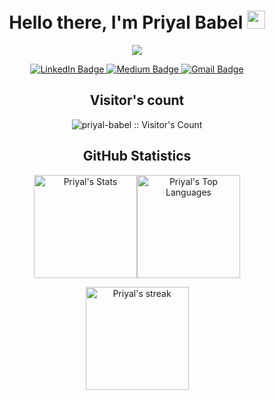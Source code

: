<h1 align="center">Hello there, I'm Priyal Babel <img src="https://github.com/TheDudeThatCode/TheDudeThatCode/blob/master/Assets/Hi.gif" width="29px" height="29px"></h1>

<p align="center">
<img src="https://c.tenor.com/AlUkiGkR2j8AAAAM/new-game-ahagon-umiko-programming.gif"/>
</p>
<div id="badges" align="center">
  <a href="https://www.linkedin.com/in/priyal-babel/">
    <img src="https://img.shields.io/badge/LinkedIn-blue?style=for-the-badge&logo=linkedin&logoColor=white" alt="LinkedIn Badge"/>
  </a>
  <a href="https://priyal-babel.medium.com/">
    <img src="https://img.shields.io/badge/Medium-12100E?style=for-the-badge&logo=medium&logoColor=white" alt="Medium Badge"/>
  </a>
  <a href="mailto:priyalbabel@gmail.com?subject=Hey, let's connect">
    <img src="https://img.shields.io/badge/Gmail-D14836?style=for-the-badge&logo=gmail&logoColor=white" alt="Gmail Badge"/>
  </a>
 
</div>

<h2 align="center"> Visitor's count</h2>
<p align="center"><img src="https://profile-counter.glitch.me/{priyal-babel}/count.svg" alt="priyal-babel :: Visitor's Count" /></p>

<h2 align="center">GitHub Statistics</h2>
<p align="center"><img align="center" height = "165" src="https://github-readme-stats.vercel.app/api?username=priyal-babel&hide_title=false&hide_border=true&show_icons=true&include_all_commits=true&count_private=true&line_height=21&text_color=fff7ff&icon_color=ffffff&bg_color=151515" alt="Priyal's Stats"/><img align ="center" height = "165" src="https://github-readme-stats.vercel.app/api/top-langs/?username=priyal-babel&&hide_title=false&hide_border=true&layout=compact&langs_count=8&exclude_repo=comp426&text_color=fff7ff&icon_color=ffffff&bg_color=151515" alt="Priyal's Top Languages" />
</p>

<p align="center">
<img height ="165" alt="Priyal's streak" src="https://github-readme-streak-stats.herokuapp.com/?user=priyal-babel&theme=neon-dark&hide_border=true"/>
</p>
<!--
**priyal-babel/priyal-babel** is a ✨ _special_ ✨ repository because its `README.md` (this file) appears on your GitHub profile.

Here are some ideas to get you started:

- 🔭 I’m currently working on ...
- 🌱 I’m currently learning ...
- 👯 I’m looking to collaborate on ...
- 🤔 I’m looking for help with ...
- 💬 Ask me about ...
- 📫 How to reach me: ...
- 😄 Pronouns: ...
- ⚡ Fun fact: ...
-->
